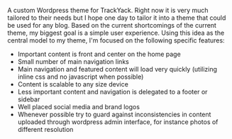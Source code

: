 A custom Wordpress theme for TrackYack. Right now it is very much tailored to their needs but I hope one day to tailor it into a theme that could be used for any blog. Based on the current shortcomings of the current theme, my biggest goal is a simple user experience. Using this idea as the central model to my theme, I'm focused on the following specific features: 

* Important content is front and center on the home page
* Small number of main navigation links
* Main navigation and featured content will load very quickly (utilizing inline css and no javascript when possible)
* Content is scalable to any size device
* Less important content and navigation is delegated to a footer or sidebar
* Well placed social media and brand logos
* Whenever possible try to guard against inconsistencies in content uploaded through wordpress admin interface, for instance photos of different resolution